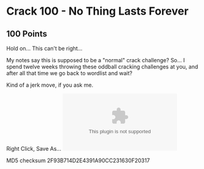 # Crack 100 - No Thing Lasts Forever
## 100 Points

Hold on... This can't be right...

My notes say this is supposed to be a "normal" crack challenge? So... I spend twelve weeks throwing these oddball cracking challenges at you, and after all that time we go back to wordlist and wait?

Kind of a jerk move, if you ask me.

Right Click, Save As... ![EZ PZ](public/Crack100-1.zip)

MD5 checksum 2F93B714D2E4391A90CC231630F20317
